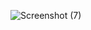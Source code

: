 ![Screenshot (7)](https://user-images.githubusercontent.com/113498740/190849332-12b21a8f-d8fe-45af-9a6e-db9b9e4f29c6.png)
